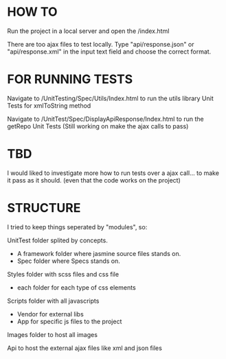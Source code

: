 # HOW TO

Run the project in a local server and open the /index.html

There are too ajax files to test locally. Type "api/response.json" or "api/response.xml" in the input text field and choose the correct format.


# FOR RUNNING TESTS

Navigate to /UnitTesting/Spec/Utils/Index.html to run the utils library Unit Tests for xmlToString method

Navigate to /UnitTest/Spec/DisplayApiResponse/Index.html to run the getRepo Unit Tests (Still working on make the ajax calls to pass)


# TBD

I would liked to investigate more how to run tests over a ajax call... to make it pass as it should. (even that the code works on the project)



# STRUCTURE

I tried to keep things seperated by "modules", so:

UnitTest folder splited by concepts. 
- A framework folder where jasmine source files stands on.
- Spec folder where Specs stands on.

Styles folder with scss files and css file
- each folder for each type of css elements

Scripts folder with all javascripts
- Vendor for external libs
- App for specific js files to the project

Images folder to host all images

Api to host the external ajax files like xml and json files